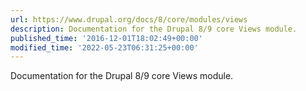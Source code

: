 ```yaml
---
url: https://www.drupal.org/docs/8/core/modules/views
description: Documentation for the Drupal 8/9 core Views module.
published_time: '2016-12-01T18:02:49+00:00'
modified_time: '2022-05-23T06:31:25+00:00'
---
```

Documentation for the Drupal 8/9 core Views module.
